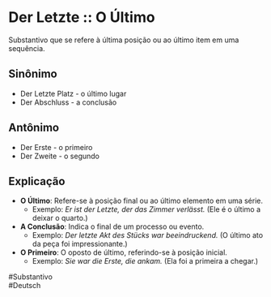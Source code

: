 # Der Letzte :: O Último
Substantivo que se refere à última posição ou ao último item em uma sequência.

## Sinônimo
- Der Letzte Platz - o último lugar  
- Der Abschluss - a conclusão  

## Antônimo
- Der Erste - o primeiro  
- Der Zweite - o segundo  

## Explicação
- **O Último**: Refere-se à posição final ou ao último elemento em uma série.
  - Exemplo: *Er ist der Letzte, der das Zimmer verlässt.* (Ele é o último a deixar o quarto.)
- **A Conclusão**: Indica o final de um processo ou evento.
  - Exemplo: *Der letzte Akt des Stücks war beeindruckend.* (O último ato da peça foi impressionante.)
- **O Primeiro**: O oposto de último, referindo-se à posição inicial.
  - Exemplo: *Sie war die Erste, die ankam.* (Ela foi a primeira a chegar.)

#Substantivo  
#Deutsch
